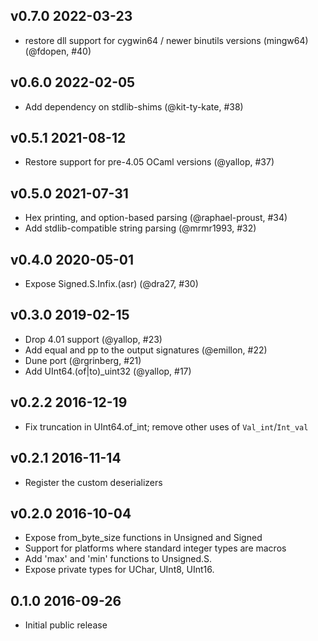 v0.7.0 2022-03-23
-----------------

* restore dll support for cygwin64 / newer binutils versions (mingw64) (@fdopen, #40)

v0.6.0 2022-02-05
-----------------

* Add dependency on stdlib-shims (@kit-ty-kate, #38)

v0.5.1 2021-08-12
-----------------

* Restore support for pre-4.05 OCaml versions (@yallop, #37) 

v0.5.0 2021-07-31
-----------------
* Hex printing, and option-based parsing (@raphael-proust, #34)
* Add stdlib-compatible string parsing (@mrmr1993, #32)

v0.4.0 2020-05-01
-----------------
* Expose Signed.S.Infix.(asr) (@dra27, #30)

v0.3.0 2019-02-15
-----------------
* Drop 4.01 support (@yallop, #23)
* Add equal and pp to the output signatures (@emillon, #22)
* Dune port (@rgrinberg, #21)
* Add UInt64.(of|to)_uint32 (@yallop, #17)

v0.2.2 2016-12-19
-----------------
* Fix truncation in UInt64.of_int; remove other uses of `Val_int`/`Int_val`  

v0.2.1 2016-11-14
-----------------
* Register the custom deserializers

v0.2.0 2016-10-04
-----------------
* Expose from_byte_size functions in Unsigned and Signed
* Support for platforms where standard integer types are macros
* Add 'max' and 'min' functions to Unsigned.S.
* Expose private types for UChar, UInt8, UInt16.

0.1.0 2016-09-26
----------------
* Initial public release
